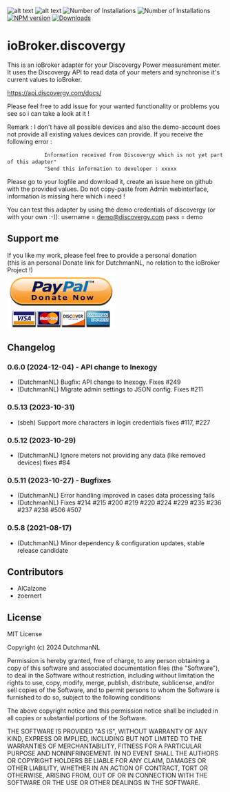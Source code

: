 ![alt text](https://raw.githubusercontent.com/DrozmotiX/ioBroker.discovergy/master/admin/Discovergy_logo.png)
![alt text](https://travis-ci.org/DrozmotiX/ioBroker.discovergy.svg?branch=master)
![Number of Installations](http://iobroker.live/badges/discovergy-installed.svg) ![Number of Installations](http://iobroker.live/badges/discovergy-stable.svg) [![NPM version](http://img.shields.io/npm/v/iobroker.discovergy.svg)](https://www.npmjs.com/package/iobroker.discovergy)
[![Downloads](https://img.shields.io/npm/dm/iobroker.discovergy.svg)](https://www.npmjs.com/package/iobroker.discovergy)


# ioBroker.discovergy

This is an ioBroker adapter for your Discovergy Power measurement meter.
It uses the Discovergy API to read data of your meters and synchronise it's current values to ioBroker.

https://api.discovergy.com/docs/

Please feel free to add issue for your wanted functionality or problems you see so i can take a look at it !

Remark : I don't have all possible devices and also the demo-account does not provide all existing values devices can provide.
If you receive the following error :

				Information received from Discovergy which is not yet part of this adapter"
				"Send this information to developer : xxxxx

Please go to your logfile and download it, create an issue here on github with the provided values.
Do not copy-paste from Admin webinterface, information is missing here which i need !

You can test this adapter by using the demo credentials of discovergy (or with your own :-)):
username = demo@discovergy.com
pass = demo

## Support me
If you like my work, please feel free to provide a personal donation  
(this is an personal Donate link for DutchmanNL, no relation to the ioBroker Project !)  
[![Donate](https://raw.githubusercontent.com/DrozmotiX/ioBroker.wled/master/admin/button.png)](http://paypal.me/DutchmanNL)

## Changelog

<!--
    Placeholder for the next version (at the beginning of the line):
    ### __WORK IN PROGRESS__
-->
### 0.6.0 (2024-12-04) - API change to Inexogy
* (DutchmanNL) Bugfix: API change to Inexogy. Fixes #249
* (DutchmanNL) Migrate admin settings to JSON config. Fixes #211

### 0.5.13 (2023-10-31)
* (sbeh) Support more characters in login credentials fixes #117, #227

### 0.5.12 (2023-10-29)
* (DutchmanNL) Ignore meters not providing any data (like removed devices) fixes #84

### 0.5.11 (2023-10-27) - Bugfixes
* (DutchmanNL) Error handling improved in cases data processing fails
* (DutchmanNL) Fixes #214 #215 #200 #219 #220 #224 #229 #235 #236 #237 #238 #506 #507

### 0.5.8 (2021-08-17)
* (DutchmanNL) Minor dependency & configuration updates, stable release candidate

## Contributors
* AlCalzone
* zoernert

## License
MIT License

Copyright (c) 2024 DutchmanNL

Permission is hereby granted, free of charge, to any person obtaining a copy
of this software and associated documentation files (the "Software"), to deal
in the Software without restriction, including without limitation the rights
to use, copy, modify, merge, publish, distribute, sublicense, and/or sell
copies of the Software, and to permit persons to whom the Software is
furnished to do so, subject to the following conditions:

The above copyright notice and this permission notice shall be included in all
copies or substantial portions of the Software.

THE SOFTWARE IS PROVIDED "AS IS", WITHOUT WARRANTY OF ANY KIND, EXPRESS OR
IMPLIED, INCLUDING BUT NOT LIMITED TO THE WARRANTIES OF MERCHANTABILITY,
FITNESS FOR A PARTICULAR PURPOSE AND NONINFRINGEMENT. IN NO EVENT SHALL THE
AUTHORS OR COPYRIGHT HOLDERS BE LIABLE FOR ANY CLAIM, DAMAGES OR OTHER
LIABILITY, WHETHER IN AN ACTION OF CONTRACT, TORT OR OTHERWISE, ARISING FROM,
OUT OF OR IN CONNECTION WITH THE SOFTWARE OR THE USE OR OTHER DEALINGS IN THE
SOFTWARE.
